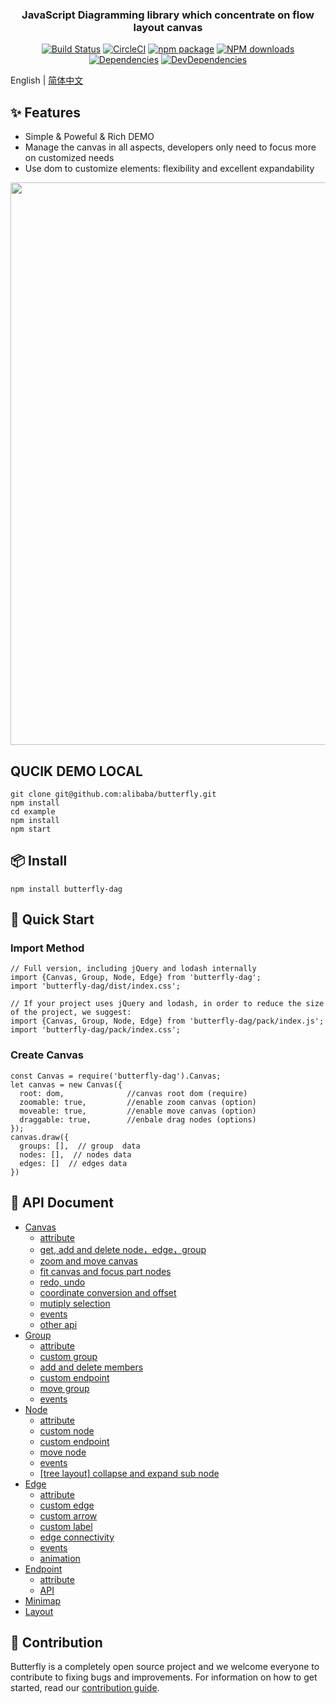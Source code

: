 <p align="center">
  <a href="http://noonnightstorm.github.io">
    <!-- <img width="900" src="http://img.alicdn.com/tfs/TB1TlngGFYqK1RjSZLeXXbXppXa-844-474.png"> -->
  </a>
</p>

<h3 align="center">JavaScript Diagramming library which concentrate on flow layout canvas</h3>

<div align="center">

[![Build Status](https://dev.azure.com/noonnightstorm/butterfly/_apis/build/status/alibaba.butterfly?branchName=master)](https://dev.azure.com/noonnightstorm/butterfly/_build/latest?definitionId=1&branchName=master)
[![CircleCI](https://img.shields.io/circleci/project/github/alibaba/butterfly/master.svg?style=flat-square)](https://circleci.com/gh/alibaba/butterfly)
[![npm package](https://img.shields.io/npm/v/butterfly-dag.svg?style=flat-square)](https://www.npmjs.org/package/butterfly-dag)
[![NPM downloads](http://img.shields.io/npm/dm/butterfly-dag.svg?style=flat-square)](http://npmjs.com/butterfly-dag)
[![Dependencies](https://img.shields.io/david/alibaba/butterfly.svg?style=flat-square)](https://david-dm.org/alibaba/butterfly)
[![DevDependencies](https://img.shields.io/david/dev/alibaba/butterfly.svg?style=flat-square)](https://david-dm.org/alibaba/butterfly?type=dev)


</div>

English | [简体中文](./README.md)

## ✨ Features
* Simple & Poweful & Rich DEMO
* Manage the canvas in all aspects, developers only need to focus more on customized needs
* Use dom to customize elements: flexibility and excellent expandability

<p align="center">
  <img width="900" src="https://img.alicdn.com/tfs/TB1nq6hCeT2gK0jSZFvXXXnFXXa-1200-2660.png">
</p>

## QUCIK DEMO LOCAL
```
git clone git@github.com:alibaba/butterfly.git
npm install
cd example
npm install
npm start
```

## 📦 Install
```
npm install butterfly-dag
```

## 🔨 Quick Start

### Import Method
```
// Full version, including jQuery and lodash internally
import {Canvas, Group, Node, Edge} from 'butterfly-dag';
import 'butterfly-dag/dist/index.css';

// If your project uses jQuery and lodash, in order to reduce the size of the project, we suggest:
import {Canvas, Group, Node, Edge} from 'butterfly-dag/pack/index.js';
import 'butterfly-dag/pack/index.css';
```

### Create Canvas
```
const Canvas = require('butterfly-dag').Canvas;
let canvas = new Canvas({
  root: dom,              //canvas root dom (require)
  zoomable: true,         //enable zoom canvas (option)
  moveable: true,         //enable move canvas (option)
  draggable: true,        //enbale drag nodes (options)
});
canvas.draw({
  groups: [],  // group  data
  nodes: [],  // nodes data
  edges: []  // edges data
})
```

## 🔗 API Document

* [Canvas](./docs/en-US/canvas.md)
  * [attribute](./docs/en-US/canvas.md#canvas-attr)
  * [get, add and delete node，edge，group](./docs/en-US/canvas.md#canvas-api-crud)
  * [zoom and move canvas](./docs/en-US/canvas.md#canvas-api-zoom-move)
  * [fit canvas and focus part nodes](./docs/en-US/canvas.md#canvas-api-focus)
  * [redo, undo](./docs/en-US/canvas.md#canvas-api-redo-undo)
  * [coordinate conversion and offset](./docs/en-US/canvas.md#canvas-api-coordinate)
  * [mutiply selection](./docs/en-US/canvas.md#canvas-api-selected)
  * [events](./docs/en-US/canvas.md#canvas-api-events)
  * [other api](./docs/en-US/canvas.md#canvas-api-other)
* [Group](./docs/en-US/group.md)
  * [attribute](./docs/en-US/group.md#group-attr)
  * [custom group](./docs/en-US/group.md#group-custom)
  * [add and delete members](./docs/en-US/group.md#group-member)
  * [custom endpoint](./docs/en-US/group.md#group-endpoint)
  * [move group](./docs/en-US/group.md#group-move)
  * [events](./docs/en-US/group.md#group-event)
* [Node](./docs/en-US/node.md)
  * [attribute](./docs/en-US/node.md#node-attr)
  * [custom node](./docs/en-US/node.md#node-custom)
  * [custom endpoint](./docs/en-US/node.md#node-endpoint)
  * [move node](./docs/en-US/node.md#node-move)
  * [events](./docs/en-US/node.md#node-event)
  * [[tree layout] collapse and expand sub node]()
* [Edge](./docs/en-US/edge.md)
  * [attribute](./docs/en-US/edge.md#edge-attr)
  * [custom edge](./docs/en-US/edge.md#edge-custom-dom)
  * [custom arrow](./docs/en-US/edge.md#edge-custom-arrow)
  * [custom label](./docs/en-US/edge.md#edge-custom-label)
  * [edge connectivity](./docs/en-US/edge.md#edge-isConnect)
  * [events](./docs/en-US/edge.md#edge-event)
  * [animation](./docs/en-US/edge.md#edge-animation)
* [Endpoint](./docs/en-US/endpoint.md)
  * [attribute](./docs/en-US/endpoint.md#endpoint-attr)
  * [API](./docs/en-US/endpoint.md#endpoint-api)
* [Minimap](./docs/en-US/minimap.md#endpoint-api)
* [Layout](./docs/en-US/layout.md)

## 🤝 Contribution
Butterfly is a completely open source project and we welcome everyone to contribute to fixing bugs and improvements. For information on how to get started, read our [contribution guide](./docs/en-US/CONTRIBUTING.md).
